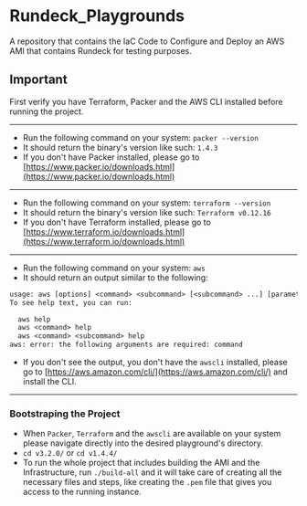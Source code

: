 # Rundeck_Playgrounds
A repository that contains the IaC Code to Configure and Deploy an AWS AMI that contains Rundeck for testing purposes.

## Important

First verify you have Terraform, Packer and the AWS CLI installed before running the project.

---

- Run the following command on your system: `packer --version`
- It should return the binary's version like such: `1.4.3`
- If you don't have Packer installed, please go to [https://www.packer.io/downloads.html](https://www.packer.io/downloads.html)
  
---

- Run the following command on your system: `terraform --version`
- It should return the binary's version like such: `Terraform v0.12.16`
- If you don't have Terraform installed, please go to [https://www.terraform.io/downloads.html](https://www.terraform.io/downloads.html)
  
---

- Run the following command on your system: `aws`
- It should return an output similar to the following:

```txt
usage: aws [options] <command> <subcommand> [<subcommand> ...] [parameters]
To see help text, you can run:

  aws help
  aws <command> help
  aws <command> <subcommand> help
aws: error: the following arguments are required: command
```

- If you don't see the output, you don't have the `awscli` installed, please go to [https://aws.amazon.com/cli/](https://aws.amazon.com/cli/) and install the CLI.
  
---

### Bootstraping the Project

- When `Packer`, `Terraform` and the `awscli` are available on your system please navigate directly into the desired playground's directory.
- `cd v3.2.0/` or `cd v1.4.4/`
- To run the whole project that includes building the AMI and the Infrastructure, run `./build-all` and it will take care of creating all the necessary files and steps, like creating the `.pem` file that gives you access to the running instance.
